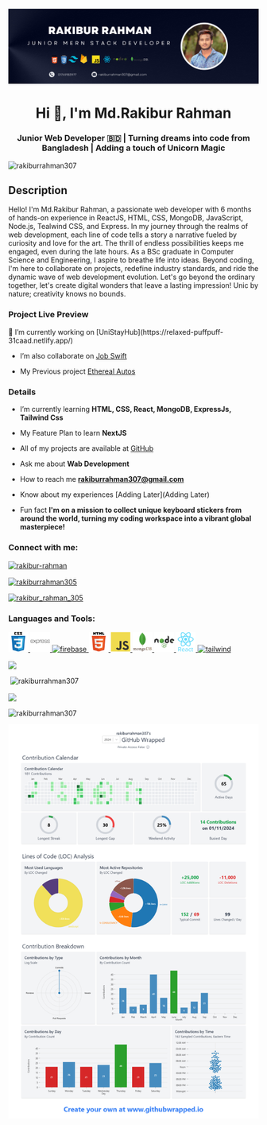 ![logo](https://github.com/rakiburrahman307/rakiburrahman307/blob/main/Black%20and%20%20White%20Gradient%20Personal%20LinkedIn%20Banner%20(2).png)

<h1 align="center">Hi 👋, I'm Md.Rakibur Rahman</h1>
<h3 align="center">Junior Web Developer 🇧🇩 | Turning dreams into code from Bangladesh | Adding a touch of Unicorn Magic</h3>

<p align="left"> <img src="https://komarev.com/ghpvc/?username=rakiburrahman307&label=Profile%20views&color=0e75b6&style=flat" alt="rakiburrahman307" /> </p>

## Description

Hello! I'm Md.Rakibur Rahman, a passionate web developer with 6 months of hands-on experience in ReactJS, HTML, CSS, MongoDB, JavaScript, Node.js, Tealwind CSS, and Express.
In my journey through the realms of web development, each line of code tells a story a narrative fueled by curiosity and love for the art. The thrill of endless possibilities keeps me engaged, even during the late hours.
As a BSc graduate in Computer Science and Engineering, I aspire to breathe life into ideas. Beyond coding, I'm here to collaborate on projects, redefine industry standards, and ride the dynamic wave of web development evolution.
Let's go beyond the ordinary together, let's create digital wonders that leave a lasting impression! Unic by nature; creativity knows no bounds.

<h3 align="left">Project Live Preview</h3>
🔭 I’m currently working on [UniStayHub](https://relaxed-puffpuff-31caad.netlify.app/)


- I’m also collaborate on [Job Swift](https://curious-starburst-d1ee83.netlify.app/)

-  My Previous project [Ethereal Autos](https://6533dbc842df062c581574d2--cool-gecko-ec8121.netlify.app/)

<h3 align="left">Details</h3>

-  I’m currently learning **HTML, CSS, React, MongoDB, ExpressJs, Tailwind Css**

-  My Feature Plan to learn **NextJS**

-  All of my projects are available at [GitHub](https://github.com/rakiburrahman307?tab=repositories)

-  Ask me about **Wab Development**

-  How to reach me **rakiburrahman307@gmail.com**

-  Know about my experiences [Adding Later](Adding Later)
 
-  Fun fact **I'm on a mission to collect unique keyboard stickers from around the world, turning my coding workspace into a vibrant global masterpiece!**

<h3 align="left">Connect with me:</h3>
<p align="left">
<a href="https://www.linkedin.com/in/rakibur-rahman-14b33a2a4" target="blank"><img align="center" src="https://raw.githubusercontent.com/rahuldkjain/github-profile-readme-generator/master/src/images/icons/Social/linked-in-alt.svg" alt="rakibur-rahman" height="30" width="40" /></a>

<a href="https://fb.com/rakiburrahman305" target="blank"><img align="center" src="https://raw.githubusercontent.com/rahuldkjain/github-profile-readme-generator/master/src/images/icons/Social/facebook.svg" alt="rakiburrahman305" height="30" width="40" /></a>

<a href="https://instagram.com/rakibur_rahman_305" target="blank"><img align="center" src="https://raw.githubusercontent.com/rahuldkjain/github-profile-readme-generator/master/src/images/icons/Social/instagram.svg" alt="rakibur_rahman_305" height="30" width="40" /></a>
</p>

<h3 align="left">Languages and Tools:</h3>
<p align="left"> <a href="https://www.w3schools.com/css/" target="_blank" rel="noreferrer"> <img src="https://raw.githubusercontent.com/devicons/devicon/master/icons/css3/css3-original-wordmark.svg" alt="css3" width="40" height="40"/> </a> <a href="https://expressjs.com" target="_blank" rel="noreferrer"> <img src="https://raw.githubusercontent.com/devicons/devicon/master/icons/express/express-original-wordmark.svg" alt="express" width="40" height="40"/> </a> <a href="https://firebase.google.com/" target="_blank" rel="noreferrer"> <img src="https://www.vectorlogo.zone/logos/firebase/firebase-icon.svg" alt="firebase" width="40" height="40"/> </a> <a href="https://www.w3.org/html/" target="_blank" rel="noreferrer"> <img src="https://raw.githubusercontent.com/devicons/devicon/master/icons/html5/html5-original-wordmark.svg" alt="html5" width="40" height="40"/> </a> <a href="https://developer.mozilla.org/en-US/docs/Web/JavaScript" target="_blank" rel="noreferrer"> <img src="https://raw.githubusercontent.com/devicons/devicon/master/icons/javascript/javascript-original.svg" alt="javascript" width="40" height="40"/> </a> <a href="https://www.mongodb.com/" target="_blank" rel="noreferrer"> <img src="https://raw.githubusercontent.com/devicons/devicon/master/icons/mongodb/mongodb-original-wordmark.svg" alt="mongodb" width="40" height="40"/> </a> <a href="https://nodejs.org" target="_blank" rel="noreferrer"> <img src="https://raw.githubusercontent.com/devicons/devicon/master/icons/nodejs/nodejs-original-wordmark.svg" alt="nodejs" width="40" height="40"/> </a> <a href="https://reactjs.org/" target="_blank" rel="noreferrer"> <img src="https://raw.githubusercontent.com/devicons/devicon/master/icons/react/react-original-wordmark.svg" alt="react" width="40" height="40"/> </a> <a href="https://tailwindcss.com/" target="_blank" rel="noreferrer"> <img src="https://www.vectorlogo.zone/logos/tailwindcss/tailwindcss-icon.svg" alt="tailwind" width="40" height="40"/> </a> </p>

<div>
<a href="https://github.com/anuraghazra/github-readme-stats">
  <img height=200 align="center" src="https://github-readme-stats.vercel.app/api/top-langs?username=rakiburrahman307&show_icons=true&locale=en&layout=compact" />
</a>
<p>&nbsp;<img align="center" src="https://github-readme-stats.vercel.app/api/top-langs/?username=anuraghazra&hide_progress=true" alt="rakiburrahman307" /></p>
</div>
<div>
<a href="https://github.com/anuraghazra/convoychat">
  <img height=200 align="center" src="https://github-readme-stats.vercel.app/api?username=rakiburrahman307&show_icons=true&locale=en" />
</a>
</div>

<div>
<p><img align="center" src="https://github-readme-streak-stats.herokuapp.com/?user=rakiburrahman307&" alt="rakiburrahman307" /></p></div>
<div>
<p><img align="center" src="https://github.com/rakiburrahman307/rakiburrahman307/blob/main/github-wrapped.png" alt="rakiburrahman307" /></p>
</div>





